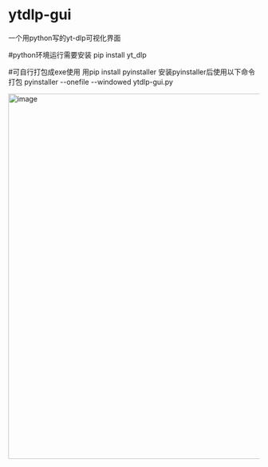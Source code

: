 # ytdlp-gui
一个用python写的yt-dlp可视化界面

#python环境运行需要安装
pip install yt_dlp

#可自行打包成exe使用
用pip install pyinstaller
安装pyinstaller后使用以下命令打包
pyinstaller --onefile --windowed ytdlp-gui.py

<img width="893" height="731" alt="image" src="https://github.com/user-attachments/assets/e141f754-29a4-4d1f-a10c-a2a74795e032" />

